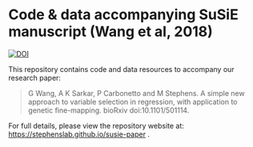 # Code & data accompanying SuSiE manuscript (Wang et al, 2018)
[![DOI](https://zenodo.org/badge/DOI/10.5281/zenodo.2368676.svg)](https://doi.org/10.5281/zenodo.2368676)

This repository contains code and data resources to accompany our
research paper:

> G Wang, A K Sarkar, P Carbonetto and M Stephens. A simple new approach to variable selection in regression, with application to genetic fine-mapping. bioRxiv doi:10.1101/501114. 



For full details, please view the repository website at: https://stephenslab.github.io/susie-paper .

